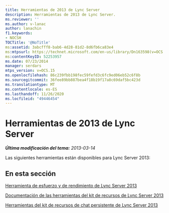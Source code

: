 ```yaml
---
title: Herramientas de 2013 de Lync Server
description: Herramientas de 2013 de Lync Server.
ms.reviewer: ''
ms.author: v-lanac
author: lanachin
f1.keywords:
- NOCSH
TOCTitle: '@NoTitle'
ms:assetid: 3abcfff8-bab6-4d28-81d2-8d6fb6ca83e4
ms:mtpsurl: https://technet.microsoft.com/en-us/library/Dn163598(v=OCS.15)
ms:contentKeyID: 52253957
ms.date: 07/23/2014
manager: serdars
mtps_version: v=OCS.15
ms.openlocfilehash: 86c239fbb198fec59fefd3c6fc9ed06eb52c6f8b
ms.sourcegitcommit: 36fee89bb887bea4f18b19f17a8c69daf5bc423d
ms.translationtype: MT
ms.contentlocale: es-ES
ms.lasthandoff: 11/26/2020
ms.locfileid: "49446454"
---
```

# <a name="lync-server-2013-tools"></a>Herramientas de 2013 de Lync Server

<div data-xmlns="http://www.w3.org/1999/xhtml">

<div class="topic" data-xmlns="http://www.w3.org/1999/xhtml" data-msxsl="urn:schemas-microsoft-com:xslt" data-cs="https://msdn.microsoft.com/">

<div data-asp="https://msdn2.microsoft.com/asp">



</div>

<div id="mainSection">

<div id="mainBody">

<span> </span>

_**Última modificación del tema:** 2013-03-14_

Las siguientes herramientas están disponibles para Lync Server 2013:

<div>

## <a name="in-this-section"></a>En esta sección

[Herramienta de esfuerzo y de rendimiento de Lync Server 2013](lync-server-2013-stress-and-performance-tool.md)

[Documentación de las herramientas del kit de recursos de Lync Server 2013](lync-server-2013-resource-kit-tools-documentation.md)

[Herramientas del kit de recursos de chat persistente de Lync Server 2013](lync-server-2013-persistent-chat-resource-kit-tools.md)

</div>

</div>

<span> </span>

</div>

</div>

</div>

